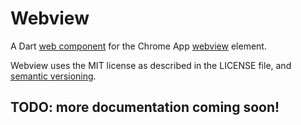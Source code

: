 # Webview

A Dart [web component][] for the Chrome App [webview][] element.

Webview uses the MIT license as described in the LICENSE file, and 
[semantic versioning][].

## TODO: more documentation coming soon!

[semantic versioning]: http://semver.org/
[web component]: http://pub.dartlang.org/packages/web_ui
[webview]: https://developer.chrome.com/trunk/apps/app_external.html
